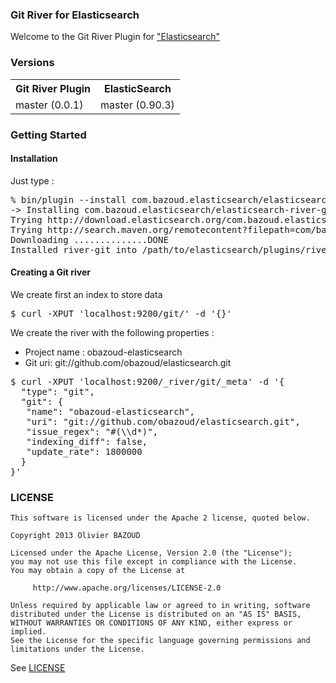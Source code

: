 ### Git River for Elasticsearch

Welcome to the Git River Plugin for ["Elasticsearch"](http://www.elasticsearch.org)

### Versions

<table>
  <tr>
    <th>Git River Plugin</th><th>ElasticSearch</th>
  </tr>
  <tr>
    <td>master (0.0.1)</td><td>master (0.90.3)</td>
  </tr>
</table>

### Getting Started

#### Installation

Just type :

<pre>
% bin/plugin --install com.bazoud.elasticsearch/elasticsearch-river-git/0.0.1
-> Installing com.bazoud.elasticsearch/elasticsearch-river-git/0.0.1...
Trying http://download.elasticsearch.org/com.bazoud.elasticsearch/elasticsearch-river-git/elasticsearch-river-git-0.0.1.zip...
Trying http://search.maven.org/remotecontent?filepath=com/bazoud/elasticsearch/elasticsearch-river-git/0.0.1/elasticsearch-river-git-0.0.1.zip...
Downloading ..............DONE
Installed river-git into /path/to/elasticsearch/plugins/river-git
</pre>

#### Creating a Git river

We create first an index to store data

<pre>
$ curl -XPUT 'localhost:9200/git/' -d '{}'
</pre>

We create the river with the following properties :

* Project name : obazoud-elasticsearch
* Git uri: git://github.com/obazoud/elasticsearch.git

<pre>
$ curl -XPUT 'localhost:9200/_river/git/_meta' -d '{
  "type": "git",
  "git": {
   "name": "obazoud-elasticsearch",
   "uri": "git://github.com/obazoud/elasticsearch.git",
   "issue_regex": "#(\\d*)",
   "indexing_diff": false,
   "update_rate": 1800000
  }
}'
</pre>

### LICENSE

```
This software is licensed under the Apache 2 license, quoted below.

Copyright 2013 Olivier BAZOUD

Licensed under the Apache License, Version 2.0 (the "License");
you may not use this file except in compliance with the License.
You may obtain a copy of the License at

     http://www.apache.org/licenses/LICENSE-2.0

Unless required by applicable law or agreed to in writing, software
distributed under the License is distributed on an "AS IS" BASIS,
WITHOUT WARRANTIES OR CONDITIONS OF ANY KIND, either express or implied.
See the License for the specific language governing permissions and
limitations under the License.
```

See [LICENSE](LICENSE.txt)

